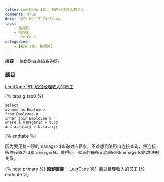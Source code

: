 ```yaml
---
title: LeetCode 181. 超过经理收入的员工
comments: true
date: 2022-09-15 23:54:44
tags:
    - 数据库
    - MySQL
    - LeetCode
categories:
    - [指尖飞舞, 数据库]
---
```

__摘要：__
依然是自连接查询题。
<!-- more -->


### 题目
[LeetCode 181. 超过经理收入的员工](https://leetcode.cn/problems/employees-earning-more-than-their-managers/)

{% tabs g_tab0 %}
<!-- tab MySQL -->
```MySQL
select 
a.name as Employee
from Employee a
inner join Employee b
where a.managerId = b.id
and a.salary > b.salary;
```
<!-- endtab -->
{% endtabs %}

因为要用每一项的managerId查询对应薪水，不难想到使用自连接查询，将连接条件设置为id和managerId。使得同一张表的每条记录的id和managerId形成映射关系。

{% note primary %}
__原题链接：__ [LeetCode 181. 超过经理收入的员工](https://leetcode.cn/problems/employees-earning-more-than-their-managers/)
{% endnote %}